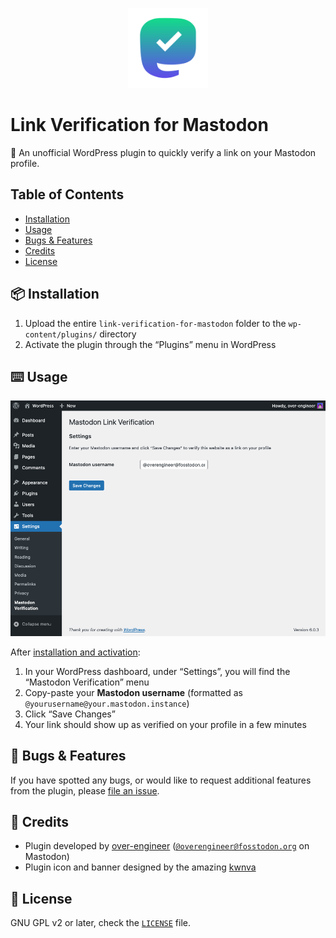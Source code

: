 <p align="center">
    <img width="128" height="128" src=".wordpress-org/icon.svg" />
</p>

# Link Verification for Mastodon

<!--
[![WordPress Plugin Version](https://img.shields.io/wordpress/plugin/v/link-verification-for-mastodon)](https://wordpress.org/plugins/link-verification-for-mastodon/)
[![WordPress Plugin: Tested WP Version](https://img.shields.io/wordpress/plugin/tested/link-verification-for-mastodon)](https://wordpress.org/plugins/link-verification-for-mastodon/)
[![WordPress Plugin Rating](https://img.shields.io/wordpress/plugin/stars/link-verification-for-mastodon)](https://wordpress.org/plugins/link-verification-for-mastodon/)
[![WordPress Plugin Active Installs](https://img.shields.io/wordpress/plugin/installs/link-verification-for-mastodon)](https://wordpress.org/plugins/link-verification-for-mastodon/)
-->

🐘 An unofficial WordPress plugin to quickly verify a link on your Mastodon profile.

## Table of Contents

* [Installation](#-installation)
* [Usage](#-usage)
* [Bugs & Features](#-bugs--features)
* [Credits](#-credits)
* [License](#-license)

## 📦 Installation

<!--
### Automatic installation

Automatic installation is the easiest option — WordPress will handle the file transfer,
and you won’t need to leave your web browser.

1. Log in to your WordPress dashboard
2. Navigate to the “Plugins” menu
3. Search for “Link Verification for Mastodon”
4. Click “Install Now” and WordPress will take it from there
5. Activate the plugin through the “Plugins” menu in WordPress

### Manual installation
-->

1. Upload the entire `link-verification-for-mastodon` folder to the `wp-content/plugins/` directory
2. Activate the plugin through the “Plugins” menu in WordPress

## ⌨️ Usage

![screenshot](.wordpress-org/screenshot-1.png)

After [installation and activation](#-installation):

1. In your WordPress dashboard, under “Settings”, you will find the “Mastodon Verification” menu
2. Copy-paste your **Mastodon username** (formatted as `@yourusername@your.mastodon.instance`)
3. Click “Save Changes”
4. Your link should show up as verified on your profile in a few minutes

## 🐞 Bugs & Features

If you have spotted any bugs, or would like to request additional features from the plugin,
please [file an issue](https://github.com/over-engineer/link-verification-for-mastodon/issues).

## 📙 Credits

* Plugin developed by [over-engineer](https://over-engineer.com/)
  ([`@overengineer@fosstodon.org`](https://fosstodon.org/@overengineer) on Mastodon)
* Plugin icon and banner designed by the amazing [kwnva](https://kwnva.design/)

## 📖 License

GNU GPL v2 or later, check the [`LICENSE`](./LICENSE) file.

